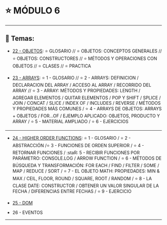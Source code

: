 # :star: MÓDULO 6

---

## :book: Temas:

- [22 - OBJETOS](https://github.com/eugenia1984/frontend-syloper/blob/main/teoria/modulo6/objetos.md): :star: GLOSARIO // :star: OBJETOS:  CONCEPTOS GENERALES //  :star: OBJETOS: CONSTRUCTORES //  :star: MÉTODOS Y OPERACIONES CON OBJETOS // :star: CLASES //  :star: PRACTICA 

- [23 - ARRAYS](https://github.com/eugenia1984/frontend-syloper/blob/main/teoria/modulo6/arrays.md): :star: 1 - GLOSARIO // :star: 2 - ARRAYS: DEFINICION / DECLARACION DEL ARRAY / ACCESO AL ARRAY / RECORRIDO DEL ARRAY // :star: 3 - ARRAY: MÉTODOS Y PROPIEDADES: LENGTH / AGREGAR ELEMENTOS / QUITAR ELEMENTOS / POP Y SHIFT / SPLICE / JOIN / CONCAT / SLICE / INDEX OF / INCLUDES / REVERSE / MÉTODOS Y PROPIEDADES MÁS COMUNES / :star: 4 - ARRAYS DE OBJETOS: ARRAYS + OBJETOS  /  FOR…OF / EJEMPLO APLICADO: OBJETOS, PRODUCTO Y ARRAY  / :star: 5 - MATERIAL AMPLIADO / :star:  6 - EJERCICIOS

--- 

- [24 - HIGHER ORDER FUNCTIONS](https://github.com/eugenia1984/frontend-syloper/blob/main/teoria/modulo6/higher_order_functions.md): :star: 1 - GLOSARIO / :star: 2 - ABSTRACCIÓN /:star: 3 - FUNCIONES DE ORDEN SUPERIOR / :star:  4 - RETORNAR FUNCIONES / :staR: 5 - RECIBIR FUNCIONES POR PARÁMETRO: CONSOLE.LOG / ARROW FUNCTION / :star:  6 - MÉTODOS DE BÚSQUEDA Y TRANSFORMACIÓN: FOR EACH  / FIND / FILTER / SOME / MAP / REDUCE / SORT / :star:  7 - EL OBJETO MATH: PROPIEDADES: MIN & MAX / CEIL, FLOOR, ROUND / SQUARE, ROOT / RANDOM / :star:  8 - LA CLASE DATE: CONSTRUCTOR / OBTENER UN VALOR SINGULAR DE LA FECHA / DIFERENCIAS ENTRE FECHAS / :star:  9 - EJERCICIO 

- [25 - DOM](https://github.com/eugenia1984/frontend-syloper/blob/main/teoria/modulo6/dom.md)

- 26 - EVENTOS

---
